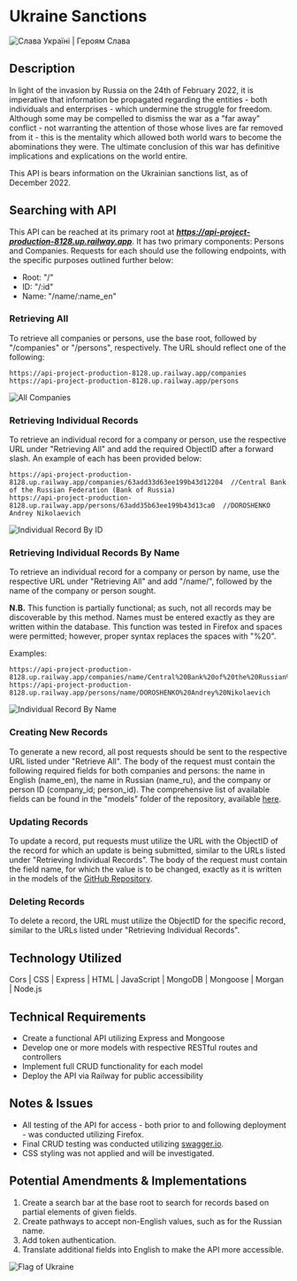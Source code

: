 # Ukraine Sanctions

![Слава Україні | Героям Слава](https://res.cloudinary.com/de6y97wif/image/upload/v1677557197/%D1%81%D0%BB%D0%B0%D0%B2%D0%B0_osvufc.jpg)

## Description
In light of the invasion by Russia on the 24th of February 2022, it is imperative that information be propagated regarding the entities - both individuals and enterprises - which undermine the struggle for freedom. Although some may be compelled to dismiss the war as a "far away" conflict - not warranting the attention of those whose lives are far removed from it - this is the mentality which allowed both world wars to become the abominations they were. The ultimate conclusion of this war has definitive implications and explications on the world entire.

This API is bears information on the Ukrainian sanctions list, as of December 2022. 

## Searching with API
This API can be reached at its primary root at ***https://api-project-production-8128.up.railway.app***. It has two primary components: Persons and Companies. Requests for each should use the following endpoints, with the specific purposes outlined further below:

  - Root: "/"  
  - ID: "/:id"  
  - Name: "/name/:name_en"  

  ### Retrieving All
  To retrieve all companies or persons, use the base root, followed by "/companies" or "/persons", respectively. The URL should reflect one of the following:  

    https://api-project-production-8128.up.railway.app/companies  
    https://api-project-production-8128.up.railway.app/persons  

  ![All Companies](https://res.cloudinary.com/de6y97wif/image/upload/v1677557196/ac_odvob4.png)

  ### Retrieving Individual Records
  To retrieve an individual record for a company or person, use the respective URL under "Retrieving All" and add the required ObjectID after a forward slash. An example of each has been provided below:  

    https://api-project-production-8128.up.railway.app/companies/63add33d63ee199b43d12204  //Central Bank of the Russian Federation (Bank of Russia)  
    https://api-project-production-8128.up.railway.app/persons/63add35b63ee199b43d13ca0  //DOROSHENKO Andrey Nikolaevich 

  ![Individual Record By ID](https://res.cloudinary.com/de6y97wif/image/upload/v1677557198/icbid_xgbbwx.png) 

  ### Retrieving Individual Records By Name
  To retrieve an individual record for a company or person by name, use the respective URL under "Retrieving All" and add "/name/", followed by the name of the company or person sought. 
  
  **N.B.** This function is partially functional; as such, not all records may be discoverable by this method. Names must be entered exactly as they are written within the database. This function was tested in Firefox and spaces were permitted; however, proper syntax replaces the spaces with "%20".
  
  Examples:  

    https://api-project-production-8128.up.railway.app/companies/name/Central%20Bank%20of%20the%20Russian%20Federation%20(Bank%20of%20Russia)  
    https://api-project-production-8128.up.railway.app/persons/name/DOROSHENKO%20Andrey%20Nikolaevich  

  ![Individual Record By Name](https://res.cloudinary.com/de6y97wif/image/upload/v1677557199/ipbn_y9iuhc.png)

  ### Creating New Records
  To generate a new record, all post requests should be sent to the respective URL listed under "Retrieve All". The body of the request must contain the following required fields for both companies and persons: the name in English (name_en), the name in Russian (name_ru), and the company or person ID (company_id; person_id). The comprehensive list of available fields can be found in the "models" folder of the repository, available [here][GitHub_Repository].

  ### Updating Records
  To update a record, put requests must utilize the URL with the ObjectID of the record for which an update is being submitted, similar to the URLs listed under "Retrieving Individual Records". The body of the request must contain the field name, for which the value is to be changed, exactly as it is written in the models of the [GitHub Repository][GitHub_Repository].

  ### Deleting Records
  To delete a record, the URL must utilize the ObjectID for the specific record, similar to the URLs listed under "Retrieving Individual Records". 

## Technology Utilized
 Cors | CSS | Express | HTML | JavaScript | MongoDB | Mongoose | Morgan | Node.js

## Technical Requirements
- Create a functional API utilizing Express and Mongoose
- Develop one or more models with respective RESTful routes and controllers
- Implement full CRUD functionality for each model
- Deploy the API via Railway for public accessibility

## Notes & Issues
- All testing of the API for access - both prior to and following deployment - was conducted utilizing Firefox.
- Final CRUD testing was conducted utilizing [swagger.io][Swagger].
- CSS styling was not applied and will be investigated.

## Potential Amendments & Implementations
1. Create a search bar at the base root to search for records based on partial elements of given fields.
2. Create pathways to accept non-English values, such as for the Russian name.
3. Add token authentication.
4. Translate additional fields into English to make the API more accessible.

![Flag of Ukraine](https://res.cloudinary.com/de6y97wif/image/upload/v1677557214/Ukraine_Flag_mflkgb.jpg)

[GitHub_Repository]: https://github.com/individual-ism/api-project
[Swagger]: https://swagger.io/tools/swagger-inspector/